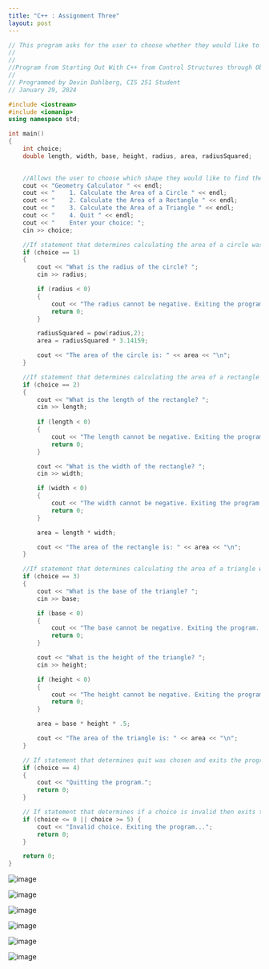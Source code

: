 ```yaml
---
title: "C++ : Assignment Three"
layout: post
---
```


```c++
// This program asks for the user to choose whether they would like to calculate the area of a circle, rectangle, or triangle. Then asks for the variables for included in each equation, then outputs the area for the chosen shape.
//
//
//Program from Starting Out With C++ from Control Structures through Objects (Ninth Edition) by Tony Gaddis(2018) pg. 227, Problem #23.
//
// Programmed by Devin Dahlberg, CIS 251 Student
// January 29, 2024

#include <iostream>
#include <iomanip>
using namespace std;

int main()
{
	int choice;
	double length, width, base, height, radius, area, radiusSquared;
	

	//Allows the user to choose which shape they would like to find the area for.
	cout << "Geometry Calculator " << endl;
	cout << "    1. Calculate the Area of a Circle " << endl;
	cout << "    2. Calculate the Area of a Rectangle " << endl;
	cout << "    3. Calculate the Area of a Triangle " << endl;
	cout << "    4. Quit " << endl;
	cout << "    Enter your choice: ";
	cin >> choice;

	//If statement that determines calculating the area of a circle was chosen, then computes and prints the area.
	if (choice == 1)
	{
		cout << "What is the radius of the circle? ";
		cin >> radius;

		if (radius < 0)
		{
			cout << "The radius cannot be negative. Exiting the program... ";
			return 0;
		}

		radiusSquared = pow(radius,2);
		area = radiusSquared * 3.14159;

		cout << "The area of the circle is: " << area << "\n";
	}

	//If statement that determines calculating the area of a rectangle was chosen, then computes and prints the area.
	if (choice == 2)
	{
		cout << "What is the length of the rectangle? ";
		cin >> length;
		
		if (length < 0)
		{
			cout << "The length cannot be negative. Exiting the program... ";
			return 0;
		}

		cout << "What is the width of the rectangle? ";
		cin >> width;

		if (width < 0)
		{
			cout << "The width cannot be negative. Exiting the program... ";
			return 0;
		}

		area = length * width;

		cout << "The area of the rectangle is: " << area << "\n";
	}

	//If statement that determines calculating the area of a triangle was chosen, then computes and prints the area.
	if (choice == 3)
	{
		cout << "What is the base of the triangle? ";
		cin >> base;

		if (base < 0)
		{
			cout << "The base cannot be negative. Exiting the program... ";
			return 0;
		}

		cout << "What is the height of the triangle? ";
		cin >> height;

		if (height < 0)
		{
			cout << "The height cannot be negative. Exiting the program... ";
			return 0;
		}

		area = base * height * .5;

		cout << "The area of the triangle is: " << area << "\n";
	}

	// If statement that determines quit was chosen and exits the program.
	if (choice == 4)
	{
		cout << "Quitting the program.";
		return 0;
	}

	// If statement that determines if a choice is invalid then exits the program.
	if (choice <= 0 || choice >= 5) {
		cout << "Invalid choice. Exiting the program...";
		return 0;
	}

	return 0;
}
```
![image](https://github.com/Devin10Dahlberg/devin10dahlberg.github.io/assets/149525072/6ecdd494-d5da-45ad-a651-e3f507789814)

![image](https://github.com/Devin10Dahlberg/devin10dahlberg.github.io/assets/149525072/367be17a-7200-45fb-89b5-b55bf5eb3033)

![image](https://github.com/Devin10Dahlberg/devin10dahlberg.github.io/assets/149525072/85fb48db-8eba-4aef-a9e8-c07631d27c19)

![image](https://github.com/Devin10Dahlberg/devin10dahlberg.github.io/assets/149525072/c2dc5701-76a9-48c9-9410-f96cd5b32a8e)

![image](https://github.com/Devin10Dahlberg/devin10dahlberg.github.io/assets/149525072/614af709-5b63-4413-857d-1292448f1724)

![image](https://github.com/Devin10Dahlberg/devin10dahlberg.github.io/assets/149525072/e98434e6-e2da-49e3-8091-662a1ab04457)






